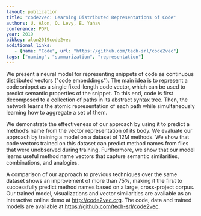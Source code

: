 ```yaml
---
layout: publication
title: "code2vec: Learning Distributed Representations of Code"
authors: U. Alon, O. Levy, E. Yahav
conference: POPL
year: 2019
bibkey: alon2019code2vec
additional_links:
   - {name: "Code", url: "https://github.com/tech-srl/code2vec"}
tags: ["naming", "summarization", "representation"]
---
```

We present a neural model for representing snippets of code as continuous distributed vectors ("code embeddings").
 The main idea is to represent a code snippet as a single fixed-length
code vector, which can be used to
predict semantic properties of the snippet. To this end, code is first decomposed to a collection of paths in its
abstract syntax tree. Then, the network learns the atomic representation of each path while
simultaneously
learning how to aggregate a set of them.

We demonstrate the effectiveness of our approach by using it to predict a method’s name from the vector
representation of its body. We evaluate our approach by training a model on a dataset of 12M methods. We
show that code vectors trained on this dataset can predict method names from files that were unobserved
during training. Furthermore, we show that our model learns useful method name vectors that capture
semantic similarities, combinations, and analogies.

A comparison of our approach to previous techniques over the same dataset shows an improvement of
more than 75%, making it the first to successfully predict method names based on a large, cross-project
corpus. Our trained model, visualizations and vector similarities are available as an interactive online demo at
http://code2vec.org. The code, data and trained models are available at
https://github.com/tech-srl/code2vec.
